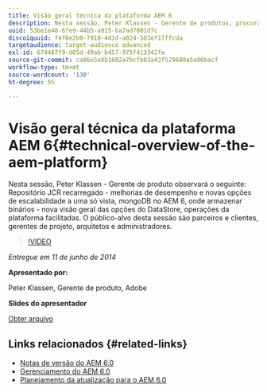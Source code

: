 ```yaml
---
title: Visão geral técnica da plataforma AEM 6
description: Nesta sessão, Peter Klassen - Gerente de produtos, procura o Repositório JCR recarregado, melhorias de desempenho e novas opções de escalabilidade.
uuid: 53be1e40-6fe9-44b5-a015-ba7ad7801d7c
discoiquuid: f4f6e2b0-7910-4d1d-a024-583ef17ffcda
targetaudience: target-audience advanced
exl-id: 674467f9-d05d-49ab-b457-975f413342fe
source-git-commit: ca06e5a8b1602a7bcfb83a43f529680a5a96bacf
workflow-type: tm+mt
source-wordcount: '130'
ht-degree: 5%

---
```


# Visão geral técnica da plataforma AEM 6{#technical-overview-of-the-aem-platform}

Nesta sessão, Peter Klassen - Gerente de produto observará o seguinte: Repositório JCR recarregado - melhorias de desempenho e novas opções de escalabilidade a uma só vista, mongoDB no AEM 6, onde armazenar binários - nova visão geral das opções do DataStore, operações da plataforma facilitadas. O público-alvo desta sessão são parceiros e clientes, gerentes de projeto, arquitetos e administradores.

>[!VIDEO](https://video.tv.adobe.com/v/19517/?quality=9)

*Entregue em 11 de junho de 2014*

**Apresentado por:**

Peter Klassen, Gerente de produto, Adobe

**Slides do apresentador**

[Obter arquivo](assets/aem6-platform-whatsnew.pdf)

## Links relacionados {#related-links}

* [Notas de versão do AEM 6.0](http://docs.adobe.com/content/docs/en/aem/6-0/release-notes.html)
* [Gerenciamento do AEM 6.0](http://docs.adobe.com/docs/en/aem/6-0/manage.html)
* [Planejamento da atualização para o AEM 6.0](http://docs.adobe.com/content/docs/en/aem/6-0/deploy/upgrade/planning.html)
